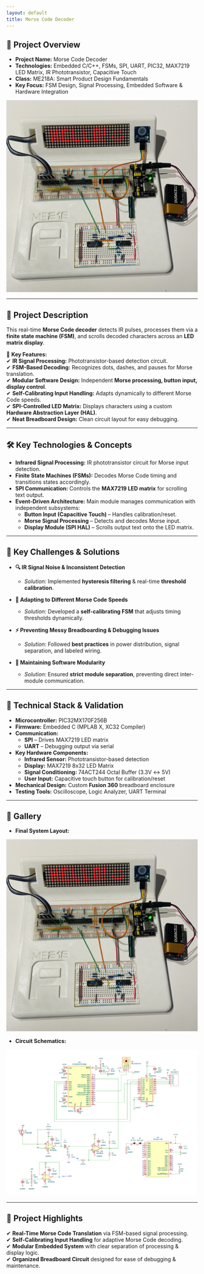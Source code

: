 ```yaml
---
layout: default
title: Morse Code Decoder
---
```


## 🚀 **Project Overview**  
- **Project Name:** Morse Code Decoder  
- **Technologies:** Embedded C/C++, FSMs, SPI, UART, PIC32, MAX7219 LED Matrix, IR Phototransistor, Capacitive Touch  
- **Class:** ME218A: Smart Product Design Fundamentals  
- **Key Focus:** FSM Design, Signal Processing, Embedded Software & Hardware Integration  

<div class="image-container">
  <img src="../assets/images/me218a-morse-decoder/morse-decoder-main.jpg" alt="Final Setup">
</div>

---

## 📖 **Project Description**  

This real-time **Morse Code decoder** detects IR pulses, processes them via a **finite state machine (FSM)**, and scrolls decoded characters across an **LED matrix display**.  

🔹 **Key Features:**  
✔ **IR Signal Processing:** Phototransistor-based detection circuit.  
✔ **FSM-Based Decoding:** Recognizes dots, dashes, and pauses for Morse translation.  
✔ **Modular Software Design:** Independent **Morse processing, button input, display control**.  
✔ **Self-Calibrating Input Handling:** Adapts dynamically to different Morse Code speeds.  
✔ **SPI-Controlled LED Matrix:** Displays characters using a custom **Hardware Abstraction Layer (HAL)**.  
✔ **Neat Breadboard Design:** Clean circuit layout for easy debugging.  

---

## 🛠️ **Key Technologies & Concepts**  

- **Infrared Signal Processing:** IR phototransistor circuit for Morse input detection.  
- **Finite State Machines (FSMs):** Decodes Morse Code timing and transitions states accordingly.  
- **SPI Communication:** Controls the **MAX7219 LED matrix** for scrolling text output.  
- **Event-Driven Architecture:** Main module manages communication with independent subsystems:  
  - **Button Input (Capacitive Touch)** – Handles calibration/reset.  
  - **Morse Signal Processing** – Detects and decodes Morse input.  
  - **Display Module (SPI HAL)** – Scrolls output text onto the LED matrix.  

---

## 🚩 **Key Challenges & Solutions**  

- **🔍 IR Signal Noise & Inconsistent Detection**  
  - *Solution:* Implemented **hysteresis filtering** & real-time **threshold calibration**.  

- **🔄 Adapting to Different Morse Code Speeds**  
  - *Solution:* Developed a **self-calibrating FSM** that adjusts timing thresholds dynamically.  

- **⚡ Preventing Messy Breadboarding & Debugging Issues**  
  - *Solution:* Followed **best practices** in power distribution, signal separation, and labeled wiring.  

- **🔗 Maintaining Software Modularity**  
  - *Solution:* Ensured **strict module separation**, preventing direct inter-module communication.  

---

## 🧰 **Technical Stack & Validation**  

- **Microcontroller:** PIC32MX170F256B  
- **Firmware:** Embedded C (MPLAB X, XC32 Compiler)  
- **Communication:**  
  - **SPI** – Drives MAX7219 LED matrix  
  - **UART** – Debugging output via serial  
- **Key Hardware Components:**  
  - **Infrared Sensor:** Phototransistor-based detection  
  - **Display:** MAX7219 8x32 LED Matrix  
  - **Signal Conditioning:** 74ACT244 Octal Buffer (3.3V ↔ 5V)  
  - **User Input:** Capacitive touch button for calibration/reset  
- **Mechanical Design:** Custom **Fusion 360** breadboard enclosure  
- **Testing Tools:** Oscilloscope, Logic Analyzer, UART Terminal  

---

## 📸 **Gallery**  

- **Final System Layout:**  
<div class="image-container">
  <img src="../assets/images/me218a-morse-decoder/morse-decoder-main.jpg" alt="Final Setup">
</div>

- **Circuit Schematics:**  
<div class="image-container">
  <img src="../assets/images/me218a-morse-decoder/morse-decoder-circuit.png" alt="Circuit Schematic">
</div>

---

## 🌟 **Project Highlights**  

✔ **Real-Time Morse Code Translation** via FSM-based signal processing.  
✔ **Self-Calibrating Input Handling** for adaptive Morse Code decoding.  
✔ **Modular Embedded System** with clear separation of processing & display logic.  
✔ **Organized Breadboard Circuit** designed for ease of debugging & maintenance.  
